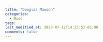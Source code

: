 ```yaml
---
title: "Douglas Mawson"
categories:
  - Misc
tags:
last_modified_at: 2023-07-12T14:25:52-05:00
comments: false
---
```


